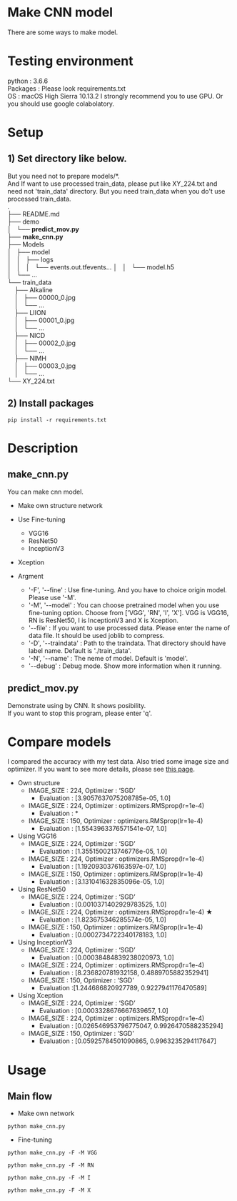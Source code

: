 # Make CNN model
There are some ways to make model.  


# Testing environment
python : 3.6.6  
Packages : Please look requirements.txt  
OS : macOS High Sierra 10.13.2
I strongly recommend you to use GPU. Or you should use google colabolatory.


# Setup
## 1) Set directory like below.  
But you need not to prepare models/\*.  
And If want to use processed train_data, please put like XY_224.txt and need not 'train_data' directory. But you need train_data when you do't use processed train_data.    
.  
├── README.md  
├── demo  
│   └── **predict_mov.py**  
├── **make_cnn.py**  
├── Models  
│   ├── model  
│   │   ├── logs   
│   │   │   └── events.out.tfevents...
│   │   └── model.h5  
│   └── ...  
└── train_data  
    ├── Alkaline  
    │   ├── 00000_0.jpg  
    │   └── ...  
    ├── LIION  
    │   ├── 00001_0.jpg  
    │   └── ...  
    ├── NICD  
    │   ├── 00002_0.jpg  
    │   └── ...  
    ├── NIMH  
    │   ├── 00003_0.jpg  
    │   └── ...  
    └── XY_224.txt

## 2) Install packages  
```
pip install -r requirements.txt   
```

# Description
## make_cnn.py
You can make cnn model.
  - Make own structure network
  - Use Fine-tuning
	 - VGG16  
	 - ResNet50  
	 - InceptionV3  
   - Xception  

- Argment
  - '-F', '--fine' : Use fine-tuning. And you have to choice origin model. Please use '-M'.
  - '-M', '--model' : You can choose pretrained model when you use fine-tuning option. Choose from ['VGG', 'RN', 'I', 'X']. VGG is VGG16, RN is ResNet50, I is InceptionV3 and X is Xception.
  - '--file' : If you want to use processed data. Please enter the name of data file. It should be used joblib to compress.
  - '-D', '--traindata' : Path to the traindata. That directory should have label name. Default is './train_data'.
  - '-N', '--name' : The neme of model. Default is 'model'.
  - '--debug' : Debug mode. Show more information when it running.

## predict_mov.py
Demonstrate using by CNN. It shows posibility.  
If you want to stop this program, please enter 'q'.


# Compare models
I compared the accuracy with my test data. Also tried some image size and optimizer. If you want to see more details, please see [this page](https://docs.google.com/document/d/14dQYAU1SCiJdCCIgX4ubmGzfGVARKKmA1mqhffvajSY/edit?usp=sharing).
- Own structure
  - IMAGE_SIZE : 224, Optimizer : ‘SGD’
    - Evaluation : [3.9057637075208785e-05, 1.0]
  - IMAGE_SIZE : 224, Optimizer : optimizers.RMSprop(lr=1e-4)
    - Evaluation : *
  - IMAGE_SIZE : 150, Optimizer : optimizers.RMSprop(lr=1e-4)
      - Evaluation : [1.5543963376571541e-07, 1.0]
- Using VGG16
  - IMAGE_SIZE : 224, Optimizer : ‘SGD’
    - Evaluation :  [1.3551500213746776e-05, 1.0]
  - IMAGE_SIZE : 224, Optimizer : optimizers.RMSprop(lr=1e-4)
    - Evaluation : [1.1920930376163597e-07, 1.0]
  - IMAGE_SIZE : 150, Optimizer : optimizers.RMSprop(lr=1e-4)
      - Evaluation : [3.131041632835096e-05, 1.0]
- Using ResNet50
  - IMAGE_SIZE : 224, Optimizer : ‘SGD’
    - Evaluation : [0.0010371402929783525, 1.0]
  - IMAGE_SIZE : 224, Optimizer : optimizers.RMSprop(lr=1e-4) ★
    - Evaluation :  [1.823675346285574e-05, 1.0]
  - IMAGE_SIZE : 150, Optimizer : optimizers.RMSprop(lr=1e-4)
      - Evaluation : [0.0002734722340178183, 1.0]
- Using InceptionV3
  - IMAGE_SIZE : 224, Optimizer : ‘SGD’
    - Evaluation : [0.00038484839238020973, 1.0]
  - IMAGE_SIZE : 224, Optimizer : optimizers.RMSprop(lr=1e-4)
    - Evaluation : [8.236820781932158, 0.4889705882352941]
  - IMAGE_SIZE : 150, Optimizer : ‘SGD’
      - Evaluation :[1.244686820927789, 0.9227941176470589]
- Using Xception
  - IMAGE_SIZE : 224, Optimizer : ‘SGD’
    - Evaluation :  [0.0003328676667639657, 1.0]
  - IMAGE_SIZE : 224, Optimizer : optimizers.RMSprop(lr=1e-4)
    - Evaluation : [0.026546953796775047, 0.9926470588235294]
  - IMAGE_SIZE : 150, Optimizer : ‘SGD’
      - Evaluation : [0.05925784501090865, 0.9963235294117647]


# Usage
## Main flow
- Make own network
```
python make_cnn.py
```

- Fine-tuning
```
python make_cnn.py -F -M VGG
```
```
python make_cnn.py -F -M RN
```
```
python make_cnn.py -F -M I
```
```
python make_cnn.py -F -M X
```
